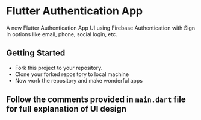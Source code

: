 # Flutter Authentication App

A new Flutter Authentication App UI using Firebase Authentication with Sign In options like email, phone, social login, etc.

## Getting Started

- Fork this project to your repository.
- Clone your forked repository to local machine
- Now work the repository and make wonderful apps

## Follow the comments provided in `main.dart` file for full explanation of UI design